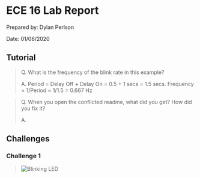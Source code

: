# ECE 16 Lab Report
Prepared by: Dylan Perlson

Date: 01/06/2020

## Tutorial

> Q. What is the frequency of the blink rate in this example?
>
> A. Period = Delay Off + Delay On = 0.5 + 1 secs = 1.5 secs. Frequency = 1/Period = 1/1.5 = 0.667 Hz

> Q. When you open the conflicted readme, what did you get? How did you fix it?
>
> A. 
## Challenges
### Challenge 1
>![Blinking LED](fig/Lab0_SampleVideo.gif)
